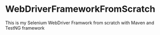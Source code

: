 # WebDriverFrameworkFromScratch

This is my Selenium WebDriver Framwork from scratch with Maven and TestNG framework
